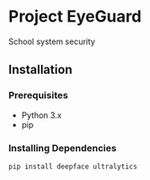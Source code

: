 # Project EyeGuard

School system security

## Installation

### Prerequisites

- Python 3.x
- pip

### Installing Dependencies

```bash
pip install deepface ultralytics
